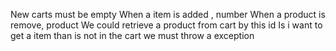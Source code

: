 New carts must be empty
When a item is added , number
When a product is remove, product
We could retrieve a product from cart by this id
Is i want to get a item than is not in the cart we must throw a exception